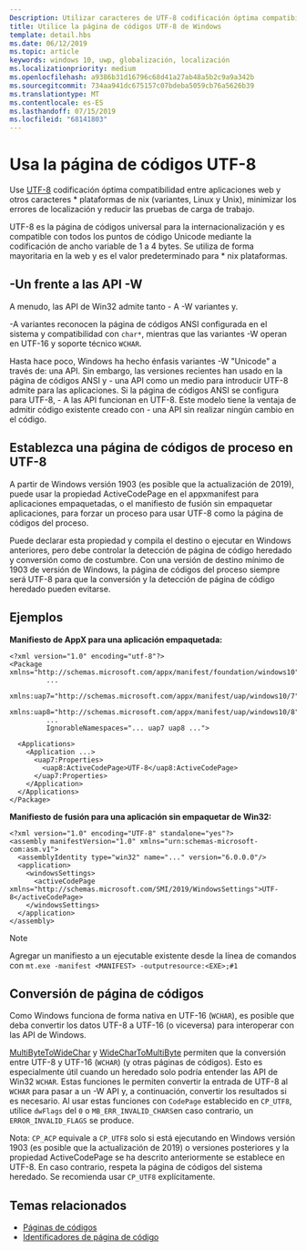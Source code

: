 ```yaml
---
Description: Utilizar caracteres de UTF-8 codificación óptima compatibilidad entre aplicaciones web y otros * plataformas de nix (variantes, Linux y Unix), minimizar los errores de localización y reducir las pruebas de carga de trabajo.
title: Utilice la página de códigos UTF-8 de Windows
template: detail.hbs
ms.date: 06/12/2019
ms.topic: article
keywords: windows 10, uwp, globalización, localización
ms.localizationpriority: medium
ms.openlocfilehash: a9386b31d16796c68d41a27ab48a5b2c9a9a342b
ms.sourcegitcommit: 734aa941dc675157c07bdeba5059cb76a5626b39
ms.translationtype: MT
ms.contentlocale: es-ES
ms.lasthandoff: 07/15/2019
ms.locfileid: "68141803"
---
```

# <a name="use-the-utf-8-code-page"></a>Usa la página de códigos UTF-8

Use [UTF-8](http://www.utf-8.com/) codificación óptima compatibilidad entre aplicaciones web y otros caracteres * plataformas de nix (variantes, Linux y Unix), minimizar los errores de localización y reducir las pruebas de carga de trabajo.

UTF-8 es la página de códigos universal para la internacionalización y es compatible con todos los puntos de código Unicode mediante la codificación de ancho variable de 1 a 4 bytes. Se utiliza de forma mayoritaria en la web y es el valor predeterminado para * nix plataformas.

## <a name="-a-vs--w-apis"></a>-Un frente a las API -W
  
A menudo, las API de Win32 admite tanto - A -W variantes y.

-A variantes reconocen la página de códigos ANSI configurada en el sistema y compatibilidad con `char*`, mientras que las variantes -W operan en UTF-16 y soporte técnico `WCHAR`.

Hasta hace poco, Windows ha hecho énfasis variantes -W "Unicode" a través de: una API. Sin embargo, las versiones recientes han usado en la página de códigos ANSI y - una API como un medio para introducir UTF-8 admite para las aplicaciones. Si la página de códigos ANSI se configura para UTF-8, - A las API funcionan en UTF-8. Este modelo tiene la ventaja de admitir código existente creado con - una API sin realizar ningún cambio en el código.

## <a name="set-a-process-code-page-to-utf-8"></a>Establezca una página de códigos de proceso en UTF-8

A partir de Windows versión 1903 (es posible que la actualización de 2019), puede usar la propiedad ActiveCodePage en el appxmanifest para aplicaciones empaquetadas, o el manifiesto de fusión sin empaquetar aplicaciones, para forzar un proceso para usar UTF-8 como la página de códigos del proceso.

Puede declarar esta propiedad y compila el destino o ejecutar en Windows anteriores, pero debe controlar la detección de página de código heredado y conversión como de costumbre. Con una versión de destino mínimo de 1903 de versión de Windows, la página de códigos del proceso siempre será UTF-8 para que la conversión y la detección de página de código heredado pueden evitarse.

## <a name="examples"></a>Ejemplos

**Manifiesto de AppX para una aplicación empaquetada:**

```xaml
<?xml version="1.0" encoding="utf-8"?>
<Package xmlns="http://schemas.microsoft.com/appx/manifest/foundation/windows10"
         ...
         xmlns:uap7="http://schemas.microsoft.com/appx/manifest/uap/windows10/7"
         xmlns:uap8="http://schemas.microsoft.com/appx/manifest/uap/windows10/8"
         ...
         IgnorableNamespaces="... uap7 uap8 ...">

  <Applications>
    <Application ...>
      <uap7:Properties>
        <uap8:ActiveCodePage>UTF-8</uap8:ActiveCodePage>
      </uap7:Properties>
    </Application>
  </Applications>
</Package>
```

**Manifiesto de fusión para una aplicación sin empaquetar de Win32:**

``` xaml
<?xml version="1.0" encoding="UTF-8" standalone="yes"?>
<assembly manifestVersion="1.0" xmlns="urn:schemas-microsoft-com:asm.v1">
  <assemblyIdentity type="win32" name="..." version="6.0.0.0"/>
  <application>
    <windowsSettings>
      <activeCodePage xmlns="http://schemas.microsoft.com/SMI/2019/WindowsSettings">UTF-8</activeCodePage>
    </windowsSettings>
  </application>
</assembly>
```

> [!NOTE]
> Agregar un manifiesto a un ejecutable existente desde la línea de comandos con `mt.exe -manifest <MANIFEST> -outputresource:<EXE>;#1`

## <a name="code-page-conversion"></a>Conversión de página de códigos

Como Windows funciona de forma nativa en UTF-16 (`WCHAR`), es posible que deba convertir los datos UTF-8 a UTF-16 (o viceversa) para interoperar con las API de Windows.

[MultiByteToWideChar](https://docs.microsoft.com/windows/desktop/api/stringapiset/nf-stringapiset-multibytetowidechar) y [WideCharToMultiByte](https://docs.microsoft.com/windows/desktop/api/stringapiset/nf-stringapiset-widechartomultibyte) permiten que la conversión entre UTF-8 y UTF-16 (`WCHAR`) (y otras páginas de códigos). Esto es especialmente útil cuando un heredado solo podría entender las API de Win32 `WCHAR`. Estas funciones le permiten convertir la entrada de UTF-8 al `WCHAR` para pasar a un -W API y, a continuación, convertir los resultados si es necesario.
Al usar estas funciones con `CodePage` establecido en `CP_UTF8`, utilice `dwFlags` del `0` o `MB_ERR_INVALID_CHARS`en caso contrario, un `ERROR_INVALID_FLAGS` se produce.

Nota: `CP_ACP` equivale a `CP_UTF8` solo si está ejecutando en Windows versión 1903 (es posible que la actualización de 2019) o versiones posteriores y la propiedad ActiveCodePage se ha descrito anteriormente se establece en UTF-8. En caso contrario, respeta la página de códigos del sistema heredado. Se recomienda usar `CP_UTF8` explícitamente.

## <a name="related-topics"></a>Temas relacionados

- [Páginas de códigos](https://docs.microsoft.com/windows/desktop/Intl/code-pages)
- [Identificadores de página de código](https://docs.microsoft.com/windows/desktop/Intl/code-page-identifiers)
